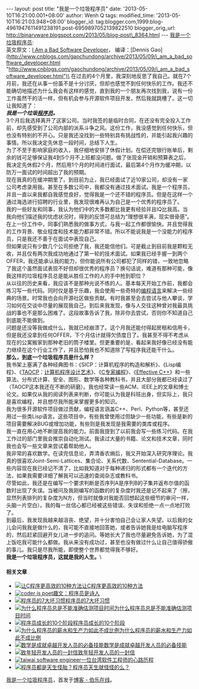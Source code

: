 --- layout: post title: "我是一个垃圾程序员" date:
'2013-05-10T16:21:00.001+08:00' author: Wenh Q tags: modified\_time:
'2013-05-10T16:21:03.948+08:00' blogger\_id:
tag:blogger.com,1999:blog-4961947611491238191.post-6959897052139822510
blogger\_orig\_url:
http://binaryware.blogspot.com/2013/05/blog-post\_8364.html ---
[我是一个垃圾程序员](http://blog.jobbole.com/39438/?utm_source=rss&utm_medium=rss&utm_campaign=%25e6%2588%2591%25e6%2598%25af%25e4%25b8%2580%25e4%25b8%25aa%25e5%259e%2583%25e5%259c%25be%25e7%25a8%258b%25e5%25ba%258f%25e5%2591%2598):
\
英文原文：[I Am a Bad Software
Developer](http://eewz0z.pen.io/ "http://eewz0z.pen.io/")， 编译：[Dennis
Gao](http://www.cnblogs.com/gaochundong/archive/2013/05/09/i_am_a_bad_software_developer.html "http://www.cnblogs.com/gaochundong/archive/2013/05/09/i_am_a_bad_software_developer.html")\
在过去的4个月里，我深刻地反思了我自己。就在7个月前，我还在从事一份虽不是十分讨厌，但却也感觉不到任何快乐的工作。我还不能确切地描述为什么我会有这样的感觉，直到我的一个朋友再次找到我，说有一份工作虽然干的活一样，但有机会参与开源软件项目开发，然后我就跳槽了。这一切让我知道了：\
***我是一个垃圾[程序员](http://blog.jobbole.com/821/ "程序员的本质")。***\
3个月后我选择离开了这家公司。当时我签的是临时合同，在还没有完全投入工作前，却先感受到了公司内部的派系斗争之风。这份工作，我没感觉到任何快乐，但也没有特别的不开心。只是我还没找到一些特别具有挑战性的，并能引起我兴趣的事情。所以我决定先休息一段时间，总结下人生。\
为了不至于影响家庭的收入，我仔细地安排了休假计划。在偿还完银行账单后，剩余的钱可足够保证我4到5个月不上班都没问题。做了张现金开销和预算表之后，我决定先休假2个月，然后用1个月的时间进行面试，最后第4个月作为缓冲期，以防万一面试的时间超出了我的预期。\
现在我真的在缓冲期里了。到目前为止，我已经面试了近10家公司，却没有一家公司考虑录用我。甚至在多数公司中，我都没有通过技术面试。我是一个程序员，并且一直以来我都自我感觉良好，觉得我是一个还不错的程序员。但是在这样一个通过海选进行招聘的行业里，我发现很难再认为自己是一个优秀的程序员了。\
我的一些好友和同事，我认为他们中的大多数都比我更有经验并且IQ比我高。当我向他们描述我的忧虑状况时，得到的反馈可总结为“理想很丰满，现实很骨感”。在上一份工作中，同事们熟悉我的做事方式，与我一起工作都很愉快。并且觉得我的工作背景、敬业程度和技术能力都非常不错。所以不能说我是一个没能力的程序员，只是我还不善于在面试中表现自己。\
但如果说只有少数几个公司拒绝了我，我还能信他们。可是截止到目前我是颗粒无收，并且仅有两次我成功地通过了第一轮的技术面试。如果我已经手握一到两个OFFER，我还能承认我的能力，但你能说所有公司都犯了同样的错，一致地忽略了我这个虽然面试表现不好但却很优秀的程序员？换句话说，难道有那种可能，像我这样的垃圾程序员总是能从胜任工作的人的手中抢到职位？\
从以往的历史来看，我应该不是那种光说不练的人。基本每天开始工作前，我都会练习写一些代码。同时仅是基于乐趣，我会使用一些奇特的[编程语言](http://blog.jobbole.com/tag/%E7%BC%96%E7%A8%8B%E8%AF%AD%E8%A8%80/ "如何选择语言和编程语言排名相关文章")来解决一些经典的场景。时常我也会向开源社区做些贡献。有时我甚至会去尝试与他人攀谈，学习如何在交谈中尽量的展现我自己。到后来我发现，像与人交往这种曾对我最具挑战的事也不是那么困难了。这段故事告诉了我，除非你去尝试，否则你不知道自己到底能不能做到。\
问题是还没等我做成什么，我就已经崩溃了。这个月我还能付得起房租和信用卡，但是我还没拿到任何OFFER，下个月估计就得欠债度日了。我甚至不得不考虑从现在的公寓搬家到那种老旧的筒子楼里。但更重要的是，看起来我好像已经没有能力继续在这个行业工作了，并且恐怕我也不知道除了写程序我还能干什么。\
**那么，到底一个垃圾程序员是什么样？**\
我书架上塞满了各种经典图书：《SICP：计算机程序的构造和解析》、《Lisp编程》、《[TAOCP](http://www.amazon.cn/gp/product/B00478TO44/ref=as_li_qf_sp_asin_il_tl?ie=UTF8&tag=vastwork-23&linkCode=as2&camp=536&creative=3200&creativeASIN=B00478TO44 "TAOCP")：[计算机程序设计艺术](http://www.amazon.cn/gp/product/B00478TO44/ref=as_li_qf_sp_asin_il_tl?ie=UTF8&tag=vastwork-23&linkCode=as2&camp=536&creative=3200&creativeASIN=B00478TO44 "计算机程序设计艺术")》、《[C专家编程](http://www.amazon.cn/gp/product/B0017LHUG8/ref=as_li_qf_sp_asin_il_tl?ie=UTF8&tag=vastwork-23&linkCode=as2&camp=536&creative=3200&creativeASIN=B0017LHUG8 "C专家编程")》、《[Effective
C++](http://www.amazon.cn/gp/product/B001130D9I/ref=as_li_qf_sp_asin_il_tl?ie=UTF8&tag=vastwork-23&linkCode=as2&camp=536&creative=3200&creativeASIN=B001130D9I "Effective C++")》和一些算法、分布式计算、安全、图形、数学等各种教科书，并且大部分我都已经读过了（TAOCP这本我还在不断的研磨）。我也经常读一些ACM、IEEE上的文章和博士论文。如果仅从我的阅读列表来判断，你可能认为我是科班出身，但实际上，我只是喜欢编程，并且想尽我所能来掌握更多的知识。\
我为很多开源软件项目做过贡献，编程语言涵盖C++、Perl、Python等，甚至还用过一些类Lisp语言。这些项目中，有些我曾使用过但缺少一些功能，有些是新的项目需要解决BUG或增加功能，有些则是我发现是我需要的类库或程序。\
我一直在用心地不断提高我的能力。前面我提到了以前我会写一些练习代码。在我工作过的部门里我会推崇自动化测试。我读过大量的书籍、论文和技术文章，同时我也会写一些文章来尝试着帮助他人。\
我非常的喜欢数学。在读完信息论，弄清香农熵后，我又开始深入研究序理论。我真的很喜欢Joint-Semi-Lattices、集合论、关系代数、Sentential-Database。一些内容现在我已经记不清了，比如我知道对于每种递归的形式都有一个迭代的方法，如果我需要详细了解我可以迅速的查阅杂志或教科书。\
尽管如此，我还是在编写一个要求判断是否序列A是序列B的子集并返布尔值的函数时出现了失误。当被问及我刚编写的函数的的复杂度时我还是记不起来了（擦，显然列表排列的复杂度为N方，但当时就像对我能否回想起这些细节的审问一样，头脑一片空白）。我的每一丝信心都已经被这些错误、失误和拒绝一点一点地打败了。\
到最后，我发现我越来越沮丧、绝望，并十分害怕自己会让家人失望。以后我的女儿会问我我是做什么的，我可能不直接地回答她，或者告诉她我是给电脑写程序的，然后赶紧回避开女儿进一步的追问。等她长大了我也尽量避免告诉她，为了混上饭吃我可能什么都做。我从来没有成功过，甚至也没有做过什么让自己值得骄傲的事儿。我只是尽我所能，即使整个世界都觉得我不够好。\
**我是一个垃圾程序员，这就是我的人生。**\

#### 相关文章

-   [![让C程序更高效的10种方法](http://www.jobbole.net/wp-content/uploads/2013/02/fibonacci-recursion-tree-300x174-150x150.png)](http://blog.jobbole.com/1198/)[让C程序更高效的10种方法](http://blog.jobbole.com/1198/)
-   [![coder is
    poet](http://blog.jobbole.com/wp-content/uploads/2013/04/coder_is_poet-150x150.png)](http://blog.jobbole.com/38316/)[趣文：程序员是诗人](http://blog.jobbole.com/38316/)
-   [![程序员的7大坏习惯](http://blog.jobbole.com/wp-content/uploads/2012/05/top-7-programmers-bad-habits-150x150.jpg)](http://blog.jobbole.com/19940/)[程序员的7大坏习惯](http://blog.jobbole.com/19940/)
-   [![为什么程序员总是不能准确估测项目时间](http://blog.jobbole.com/wp-content/uploads/2012/08/01REvwby0Bp6-150x150.jpg)](http://blog.jobbole.com/24924/)[为什么程序员总是不能准确估测项目时间](http://blog.jobbole.com/24924/)
-   [![程序员成长的10个阶段](http://blog.jobbole.com/wp-content/plugins/wordpress-23-related-posts-plugin/static/thumbs/28.jpg)](http://blog.jobbole.com/883/)[程序员成长的10个阶段](http://blog.jobbole.com/883/)
-   [![为什么程序员的薪水和生产力如此不成比例](http://blog.jobbole.com/wp-content/plugins/wordpress-23-related-posts-plugin/static/thumbs/26.jpg)](http://blog.jobbole.com/714/)[为什么程序员的薪水和生产力如此不成比例](http://blog.jobbole.com/714/)
-   [![数学是成就卓越开发人员的必备技能](http://blog.jobbole.com/wp-content/plugins/wordpress-23-related-posts-plugin/static/thumbs/18.jpg)](http://blog.jobbole.com/444/)[数学是成就卓越开发人员的必备技能](http://blog.jobbole.com/444/)
-   [![致年轻开发人员的一封信](http://blog.jobbole.com/wp-content/plugins/wordpress-23-related-posts-plugin/static/thumbs/0.jpg)](http://blog.jobbole.com/1419/)[致年轻开发人员的一封信](http://blog.jobbole.com/1419/)
-   [![taiwai software
    engineer](http://blog.jobbole.com/wp-content/uploads/2012/11/taiwai-software-engineer-150x150.jpg)](http://blog.jobbole.com/30525/)[一位台湾软件工程师的心路历程](http://blog.jobbole.com/30525/)
-   [![程序员都是天生怪胎？](http://blog.jobbole.com/wp-content/uploads/2012/05/nerd-150x150.jpg)](http://blog.jobbole.com/20508/)[程序员天生就怪怪的么？](http://blog.jobbole.com/20508/)

[我是一个垃圾程序员](http://blog.jobbole.com/39438/)，首发于[博客 -
伯乐在线](http://blog.jobbole.com/)。

